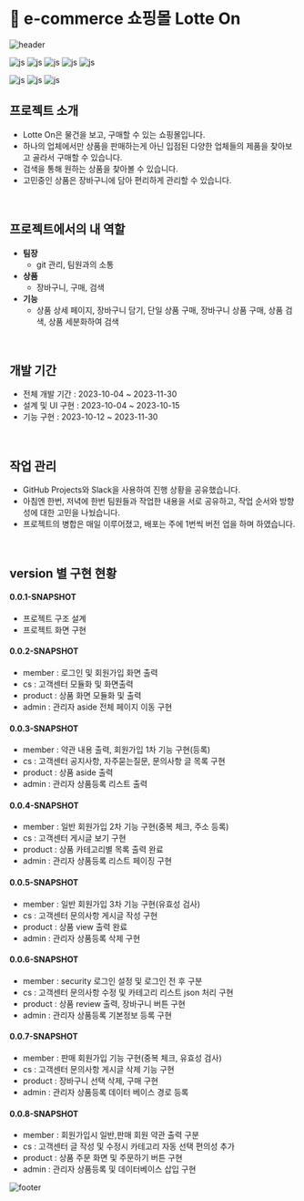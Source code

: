 # 🛒 e-commerce 쇼핑몰 Lotte On

![header](https://capsule-render.vercel.app/api?type=waving&color=FF9A8A&height=200&section=header&text=Lotte%20On&fontSize=90)

![js](https://img.shields.io/badge/HTML5-E34F26?style=for-the-badge&logo=html5&logoColor=white)
![js](https://img.shields.io/badge/CSS3-1572B6?style=for-the-badge&logo=css3&logoColor=white)
![js](https://img.shields.io/badge/Java-ED8B00?style=for-the-badge&logo=openjdk&logoColor=white)
![js](https://img.shields.io/badge/Spring-6DB33F?style=for-the-badge&logo=spring&logoColor=white)
![js](https://img.shields.io/badge/JavaScript-F7DF1E?style=for-the-badge&logo=JavaScript&logoColor=white)

![js](https://img.shields.io/badge/MySQL-005C84?style=for-the-badge&logo=mysql&logoColor=white)
![js](https://img.shields.io/badge/json%20web%20tokens-323330?style=for-the-badge&logo=json-web-tokens&logoColor=pink)
![js](https://img.shields.io/badge/Amazon_AWS-FF9900?style=for-the-badge&logo=amazonaws&logoColor=white)




## 프로젝트 소개

- Lotte On은 물건을 보고, 구매할 수 있는 쇼핑몰입니다.
- 하나의 업체에서만 상품을 판매하는게 아닌 입점된 다양한 업체들의 제품을 찾아보고 골라서 구매할 수 있습니다.
- 검색을 통해 원하는 상품을 찾아볼 수 있습니다.
- 고민중인 상품은 장바구니에 담아 편리하게 관리할 수 있습니다.

<br>

## 프로젝트에서의 내 역할

- **팀장**
  - git 관리, 팀원과의 소통
- **상품**
  - 장바구니, 구매, 검색
- **기능**
  - 상품 상세 페이지, 장바구니 담기, 단일 상품 구매, 장바구니 상품 구매, 상품 검색, 상품 세분화하여 검색

<br>

## 개발 기간

- 전체 개발 기간 : 2023-10-04 ~ 2023-11-30
- 설계 및 UI 구현 : 2023-10-04 ~ 2023-10-15
- 기능 구현 : 2023-10-12 ~ 2023-11-30

<br>

## 작업 관리
- GitHub Projects와 Slack을 사용하여 진행 상황을 공유했습니다.
- 아침엔 한번, 저녁에 한번 팀원들과 작업한 내용을 서로 공유하고, 작업 순서와 방향성에 대한 고민을 나눴습니다.
- 프로젝트의 병합은 매일 이루어졌고, 배포는 주에 1번씩 버전 업을 하며 하였습니다.

<br>

## version 별 구현 현황

#### 0.0.1-SNAPSHOT
- 프로젝트 구조 설계
- 프로젝트 화면 구현
  
#### 0.0.2-SNAPSHOT
- member : 로그인 및 회원가입 화면 출력
- cs : 고객센터 모듈화 및 화면출력
- product : 상품 화면 모듈화 및 출력
- admin : 관리자 aside 전체 페이지 이동 구현

#### 0.0.3-SNAPSHOT
- member : 약관 내용 출력, 회원가입 1차 기능 구현(등록)
- cs : 고객센터 공지사항, 자주묻는질문, 문의사항 글 목록 구현
- product : 상품 aside 출력
- admin : 관리자 상품등록 리스트 출력

#### 0.0.4-SNAPSHOT
- member : 일반 회원가입 2차 기능 구현(중복 체크, 주소 등록)
- cs : 고객센터 게시글 보기 구현
- product : 상품 카테고리별 목록 출력 완료
- admin : 관리자 상품등록 리스트 페이징 구현

#### 0.0.5-SNAPSHOT
- member : 일반 회원가입 3차 기능 구현(유효성 검사)
- cs : 고객센터 문의사항 게시글 작성 구현
- product : 상품 view 출력 완료
- admin : 관리자 상품등록 삭제 구현

#### 0.0.6-SNAPSHOT
- member : security 로그인 설정 및 로그인 전 후 구분
- cs : 고객센터 문의사항 수정 및 카테고리 리스트 json 처리 구현
- product : 상품 review 출력, 장바구니 버튼 구현
- admin : 관리자 상품등록 기본정보 등록 구현

#### 0.0.7-SNAPSHOT
- member : 판매 회원가입 기능 구현(중복 체크, 유효성 검사)
- cs : 고객센터 문의사항 게시글 삭제 기능 구현
- product : 장바구니 선택 삭제, 구매 구현
- admin : 관리자 상품등록 데이터 베이스 경로 등록

#### 0.0.8-SNAPSHOT
- member : 회원가입시 일반,판매 회원 약관 출력 구분
- cs : 고객센터 글 작성 및 수정시 카테고리 자동 선택 편의성 추가
- product : 상품 주문 화면 및 주문하기 버튼 구현
- admin : 관리자 상품등록 및 데이터베이스 삽입 구현

![footer](https://capsule-render.vercel.app/api?type=waving&color=FF9A8A&height=200&section=footer&text=&fontSize=90)




